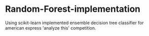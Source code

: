 # Random-Forest-implementation
Using scikit-learn implemented ensemble decision tree classifier for american express 'analyze this' competition. 
